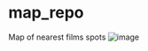 # map_repo
Map of nearest films spots
![image](https://user-images.githubusercontent.com/69431189/219306591-b60a78b8-f00a-45ac-ac7e-78bdfaaf0bc8.png)
